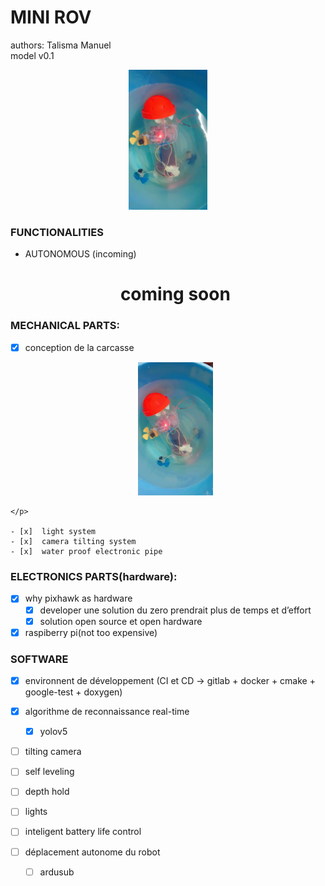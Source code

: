 
# MINI ROV

authors:
Talisma Manuel<br>
model v0.1

<p align="center">
<img src="https://github.com/sridudala/Mini-ROV/blob/main/Images/img1.jpg" title="3D rendered underwater drone" width="25%">
</p>

### FUNCTIONALITIES
    
- AUTONOMOUS (incoming)

  <h1 align="center">coming soon</h1>

### MECHANICAL PARTS:

  - [x]  conception de la carcasse 
    <p align="center">
      <!--img src="./assets/drone_full_assemble.png"        /-->
      <img src="https://github.com/sridudala/Mini-ROV/blob/main/Images/Img2.jpg" width="25%"/>
    </p>
    
    - [x]  light system
    - [x]  camera tilting system
    - [x]  water proof electronic pipe
    
    
### ELECTRONICS PARTS(hardware):
   - [x]  why pixhawk as hardware
        - [x]  developer une solution du zero prendrait plus de temps et d’effort
        - [x]  solution open source et open hardware
   - [x] raspiberry pi(not too expensive)

### SOFTWARE 
    
   - [x]  environnent de développement (CI et CD → gitlab + docker + cmake + google-test + doxygen)

   - [x]  algorithme de reconnaissance real-time
        - [x]  yolov5
   
   - [ ]  tilting camera
   - [ ]  self leveling 
   - [ ]  depth hold
   - [ ]  lights
   - [ ]  inteligent battery life control
   - [ ]  déplacement autonome du robot
        - [ ]  ardusub 
